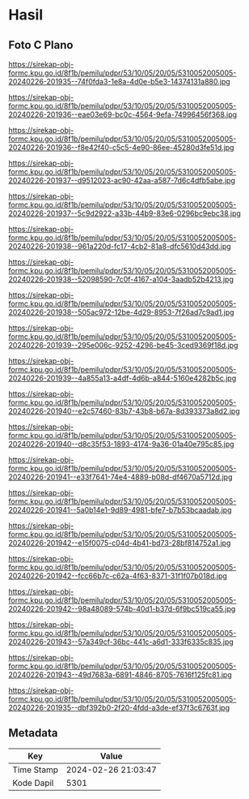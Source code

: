 # Hasil

## Foto C Plano

https://sirekap-obj-formc.kpu.go.id/8f1b/pemilu/pdpr/53/10/05/20/05/5310052005005-20240226-201935--74f0fda3-1e8a-4d0e-b5e3-14374131a880.jpg

https://sirekap-obj-formc.kpu.go.id/8f1b/pemilu/pdpr/53/10/05/20/05/5310052005005-20240226-201936--eae03e69-bc0c-4564-9efa-74996456f368.jpg

https://sirekap-obj-formc.kpu.go.id/8f1b/pemilu/pdpr/53/10/05/20/05/5310052005005-20240226-201936--f8e42f40-c5c5-4e90-86ee-45280d3fe51d.jpg

https://sirekap-obj-formc.kpu.go.id/8f1b/pemilu/pdpr/53/10/05/20/05/5310052005005-20240226-201937--d9512023-ac90-42aa-a587-7d6c4dfb5abe.jpg

https://sirekap-obj-formc.kpu.go.id/8f1b/pemilu/pdpr/53/10/05/20/05/5310052005005-20240226-201937--5c9d2922-a33b-44b9-83e6-0296bc9ebc38.jpg

https://sirekap-obj-formc.kpu.go.id/8f1b/pemilu/pdpr/53/10/05/20/05/5310052005005-20240226-201938--961a220d-fc17-4cb2-81a8-dfc5610d43dd.jpg

https://sirekap-obj-formc.kpu.go.id/8f1b/pemilu/pdpr/53/10/05/20/05/5310052005005-20240226-201938--52098590-7c0f-4167-a104-3aadb52b4213.jpg

https://sirekap-obj-formc.kpu.go.id/8f1b/pemilu/pdpr/53/10/05/20/05/5310052005005-20240226-201938--505ac972-12be-4d29-8953-7f26ad7c9ad1.jpg

https://sirekap-obj-formc.kpu.go.id/8f1b/pemilu/pdpr/53/10/05/20/05/5310052005005-20240226-201939--295e006c-9252-4296-be45-3ced9369f18d.jpg

https://sirekap-obj-formc.kpu.go.id/8f1b/pemilu/pdpr/53/10/05/20/05/5310052005005-20240226-201939--4a855a13-a4df-4d6b-a844-5160e4282b5c.jpg

https://sirekap-obj-formc.kpu.go.id/8f1b/pemilu/pdpr/53/10/05/20/05/5310052005005-20240226-201940--e2c57460-83b7-43b8-b67a-8d393373a8d2.jpg

https://sirekap-obj-formc.kpu.go.id/8f1b/pemilu/pdpr/53/10/05/20/05/5310052005005-20240226-201940--d8c35f53-1893-4174-9a36-01a40e795c85.jpg

https://sirekap-obj-formc.kpu.go.id/8f1b/pemilu/pdpr/53/10/05/20/05/5310052005005-20240226-201941--e33f7641-74e4-4889-b08d-df4670a5712d.jpg

https://sirekap-obj-formc.kpu.go.id/8f1b/pemilu/pdpr/53/10/05/20/05/5310052005005-20240226-201941--5a0b14e1-9d89-4981-bfe7-b7b53bcaadab.jpg

https://sirekap-obj-formc.kpu.go.id/8f1b/pemilu/pdpr/53/10/05/20/05/5310052005005-20240226-201942--e15f0075-c04d-4b41-bd73-28bf814752a1.jpg

https://sirekap-obj-formc.kpu.go.id/8f1b/pemilu/pdpr/53/10/05/20/05/5310052005005-20240226-201942--fcc66b7c-c62a-4f63-8371-31f1f07b018d.jpg

https://sirekap-obj-formc.kpu.go.id/8f1b/pemilu/pdpr/53/10/05/20/05/5310052005005-20240226-201942--98a48089-574b-40d1-b37d-6f9bc519ca55.jpg

https://sirekap-obj-formc.kpu.go.id/8f1b/pemilu/pdpr/53/10/05/20/05/5310052005005-20240226-201943--57a349cf-36bc-441c-a6d1-333f6335c835.jpg

https://sirekap-obj-formc.kpu.go.id/8f1b/pemilu/pdpr/53/10/05/20/05/5310052005005-20240226-201943--49d7683a-6891-4846-8705-7616f125fc81.jpg

https://sirekap-obj-formc.kpu.go.id/8f1b/pemilu/pdpr/53/10/05/20/05/5310052005005-20240226-201935--dbf392b0-2f20-4fdd-a3de-ef37f3c6763f.jpg


## Metadata

| Key        | Value               |
| ---------- | ------------------- |
| Time Stamp | 2024-02-26 21:03:47 |
| Kode Dapil | 5301                |



